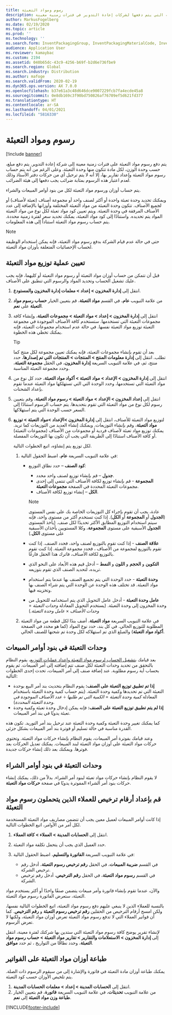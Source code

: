 ```yaml
---
title: رسوم ومواد التعبئة
description: يوفر هذا الموضوع معلومات حول رسوم مواد التعبئة التي يتم دفعها لشركات إعادة التدوير في فترات زمنية معينة.
author: MarkusFogelberg
ms.date: 02/19/2020
ms.topic: article
ms.prod: ''
ms.technology: ''
ms.search.form: InventPackagingGroup, InventPackagingMaterialCode, InventPackagingMaterialFee, InventPackagingMaterialTrans, InventPackagingMaterialTransPurch, InventPackagingUnit
audience: Application User
ms.reviewer: kamaybac
ms.custom: 2194
ms.assetid: 040b65dc-43c9-4256-b69f-b2d6e736fbe9
ms.search.region: Global
ms.search.industry: Distribution
ms.author: mafoge
ms.search.validFrom: 2020-02-19
ms.dyn365.ops.version: AX 7.0.0
ms.openlocfilehash: b37e61a3c48d646dce9007229fcb7fa4ecde45a8
ms.sourcegitcommit: 0e8db169c3f90bd750826af76709ef5d621fd377
ms.translationtype: HT
ms.contentlocale: ar-SA
ms.lasthandoff: 04/01/2021
ms.locfileid: "5816330"
---
```

# <a name="packing-materials-and-fees"></a>رسوم ومواد التعبئة

[!include [banner](../includes/banner.md)]

يتم دفع رسوم مواد التعبئة على فترات زمنية معينة إلى شركة إعادة التدوير. يتم دفع مبلغ، حسب وحدة الوزن، لكل مادة تتكون منها وحدة التعبئة. وعلى الرغم من أنه يتم حساب رسوم مواد التعبئة وإعداد تقارير بها، إلا أنه لا يتم ترحيل أي من حركات دفتر الأستاذ وذلك لعدم اعتبار هذه الرسوم بمثابة ضرائب يجب دفعها إلى هيئة الضرائب.

يتم حساب أوزان ورسوم مواد التعبئة لكل من بنود أوامر المبيعات والشراء.

ويمكنك تحديد وحدة تعبئة واحدة أو أكثر لصنف واحد أو مجموعة أصناف (تعبئة لأصناف) أو لجميع الأصناف. تتكون وحدة التعبئة من مواد التعبئة المختلفة وأوزانها بالإضافة إلى عدد الأصناف المرفقة في وحدة التعبئة. ويتم تعيين كود مواد تعبئة لكل نوع من مواد التعبئة المواد يتم تحديده. واستنادًا إلى كود مواد التعبئة، يمكنك تحديد سعر لفترة زمنية محددة. يتم حساب رسوم مواد التعبئة استناداً إلى هذه المعلومات.

> [!NOTE]
> حتى في حالة عدم قيام الشركة بدفع رسوم مواد التعبئة، فإنه يمكن استخدام الوظيفة لحساب الإحصائيات المتعلقة بأوزان مواد التعبئة.

## <a name="set-up-packing-material-allocation"></a><a name="allocations"></a>تعيين عملية توزيع مواد التعبئة

قبل أن تتمكن من حساب أوزان مواد التعبئة أو رسوم مواد التعبئة أو كليهما، فإنه يجب عليك تشغيل الحساب وتحديد المواد والرسوم التي تنطبق على الأصناف.

1. انتقل إلى **إدارة المخزون \> إعداد \> معلمات إدارة المخزون والمستودع**.
1. من علامة التبويب **عام**، في القسم **مواد التعبئة**، قم بتعيين الخيار **حساب رسوم مواد التعبئة** على **نعم**.
1. انتقل إلى **إدارة المخزون \> إعداد \> مواد التعبئة \> مجموعات التعبئة**، وإنشاء كافة مجموعات التعبئة التي تستخدمها. ستستخدم كافة الأصناف الموجودة في مجموعة التعبئة توزيع مواد التعبئة نفسها. في حالة عدم استخدام مجموعات التعبئة، فإنه يمكنك تخطي هذه الخطوة.

    > [!TIP]
    > بعد أن تقوم بإنشاء مجموعات التعبئة، فإنه يمكنك تعيين مجموعة لكل منتج كما تطلب. انتقل إلى **إدارة معلومات المنتج \> المنتجات \> المنتجات التي تم إصدارها**، حدد منتج، ثم، في علامة التبويب السريعة **إدارة المخزون**، في الحقل **مجموعة التعبئة**، وحدد مجموعة التعبئة المناسبة.

1. انتقل إلى **إدارة المخزون \> الإعداد \> مواد التعبئة \> أكواد مواد التعبئة**، حدد كل نوع من مواد التعبئة التي تستخدمها، وحدد الوحدة التي التي تستهلكها مواد التعبئة عندما تقوم بإعداد الشحنات.
1. انتقل إلى **إعداد المخزون \> الإعداد \> مواد التعبئة \> رسوم مواد التعبئة**، وقم بتعيين رسوم لكل نوع من مواد التعبئة التي تقوم بتحديدها. يتم حساب الرسوم استنادًا إلى السعر حسب الوحدة التي يتم استهلاكها.
1. لتوزيع مواد التعبئة للأصناف، انتقل إلى **إدارة المخزون \>الإعداد \>مواد التعبئة \> توزيع مواد التعبئة**، وقم بإنشاء التوزيعات. ويمكنك إنشاء العديد من التوزيعات كما تريد.‬ يمكنك توزيع مواد تعبئة لأصناف فردية أو مجموعات من الأصناف (مجموعات التعبئة) أو كافة الأصناف استنادًا إلى الطريقة التي يجب أن تكون بها التوزيعات المفصلة.

    لكل توزيع يتم إنشاؤه، اتبع الخطوات التالية.

    1. في علامة التبويب السريعة **عام**، اضبط الحقول التالية:

        - **كود الصنف** – حدد نطاق التوزيع:

            - **جدول** – قم بإنشاء توزيع لصنف واحد محدد.
            - **المجموعة** - قم بإنشاء توزيع لكافة الأصناف التي تنتمي إلى إحدى مجموعات التعبئة المحددة في الصفحة **مجموعات التعبئة**.
            - **الكل** – إنشاء توزيع لكافة الأصناف.

            > [!NOTE]
            > عادة، يجب أن تقوم بإجراء كل التوزيعات الخاصة بك على نفس المستوى (**الجدول** أو **المجموعة** أو **الكل**). إذا كنت تستخدم أكثر من مستوى واحد، فإنه سيتم استخدام التوزيع المطابق الأكثر تحديدًا لكل صنف. (يأخذ المستوى **الجدول** الأسبقية على مستوى **المجموعة**، وكلا المستويين يأخذان الأسبقية على مستوى **الكل**.)

        - **علاقة الصنف** - إذا كنت تقوم بالتوزيع لصنف واحد، فحدد الصنف. إذا كنت تقوم بالتوزيع لمجموعة من الأصناف ، فحدد مجموعة التعبئة. إذا كنت تقوم بالتوزيع لكافة الأصناف، فاترك هذا الحقل فارغًا.
        - **التكوين** و **الحجم** و **اللون** و **النمط** – أدخل قيم هذه الأبعاد على النحو الذي تريده، لتحديد الصنف الذي تقوم بتوزيعه.
        - **وحدة التعبئة** - حدد الوحدة التي يتم تجميع الصنف بها عندما يتم استخدام مواد التعبئة. قد تختلف هذه الوحدة عن الوحدة التي يتم شراء الصنف بها وتخزينه فيها.
        - **عامل وحدة التعبئة** - أدخل عامل التحويل الذي يتم استخدامه للتحويل من وحدة المخزون إلى وحدة التعبئة. (يستخدم التحويل المعادلة *وحدات التعبئة* = *وحدات الأصناف* × *عامل وحدة التعبئة*.)

    1. في علامة التبويب السريعة **مواد التعبئة**، أضف بندًا لكل قطعة من مواد التعبئة المطلوبة للتوزيع الحالي. في كل بند، حدد نوع المواد (كما هو محدد في الصفحة **أكواد مواد التعبئة**) والمبلغ الذي تم استهلاكه لكل وحدة تم شحنها للصنف الحالي.

## <a name="packing-units-on-sales-order-lines"></a>وحدات التعبئة في بنود أوامر المبيعات

بعد قيامك [بتشغيل الحساب لرسوم مواد التعبئة وإعداد عمليات التوزيع](#allocations)، يقوم النظام بالتحقق من تحديد وحدات التعبئة لكل صنف تتم إضافته إلى أمر المبيعات. ثم يقوم بحساب أية رسوم مطلوبة. عند إضافة صنف إلى أمر المبيعات، تحدث إحدى الخطوات التالية:

- **إذا تم تطبيق توزيع التعبئة على الصنف:** يقوم النظام بتحديث بند أمر البيع بوحدة التعبئة التي تم تحديدها وكمية وحدة التعبئة. (يتم حساب كمية وحدة التعبئة باستخدام المعادلة *كمية وحدة التعبئة* = *الكمية التي تم طلبها* ÷ *عدد الأصناف الموجودة في وحدة التعبئة المحددة*).
- **إذا لم يتم تطبيق توزيع التعبئة على الصنف:** فإنه يمكن إدخال وحدة تعبئة وكمية وحدة تعبئة يدويًا في بند أمر المبيعات.

كما يمكنك تغيير وحدة التعبئة وكمية وحدة التعبئة عند ترحيل بند أمر التوريد. تكون هذه القدرة مناسبة في حالة تسليم أو فوترة بند أمر المبيعات بشكل جزئي.

وعند قيامك بفوترة أمر المبيعات، يقوم النظام بإنشاء حركات مواد التعبئة. وتحتوي حركات مواد التعبئة على أوزان مواد التعبئة لبند المبيعات. يمكنك تعديل الحركات بعد فوترها. ويمكنك بعد ذلك إنشاء حركات جديدة.

## <a name="packing-units-on-purchase-order-lines"></a>وحدات التعبئة في بنود أوامر الشراء

لا يقوم النظام بإنشاء حركات مواد تعبئة لبنود أمر الشراء. بدلاً من ذلك، يمكنك إنشاء حركات بنود أمر الشراء المفوترة يدويًا في صفحة **حركات مواد التعبئة**.

## <a name="set-up-license-numbers-for-customers-that-are-charged-packing-material-fees"></a>قم بإعداد أرقام ترخيص للعملاء الذين يتحملون رسوم مواد التعبئة

إذا كانت أوامر المبيعات لعميل معين يجب أن تتضمن مصاريف مواد التعبئة المستخدمة لكل أمر من الأوامر، اتبع الخطوات التالية.

1. انتقل إلى **الحسابات المدينة \> العملاء \> كافة العملاء**.
1. حدد العميل الذي يجب أن يتحمل تكلفة مواد التعبئة.
1. في علامة التبويب السريعة **الفاتورة والتسليم**، اضبط الحقول التالية:

    - في القسم **ضريبة المبيعات**، في الحقل **رقم ترخيص رسوم التعبئة**، أدخل رقم ترخيص الشركة.
    - في القسم **رسوم مواد التعبئة**، في الحقل **رقم الترخيص**، أدخل رقم ترخيص الشركة.

والآن، عندما تقوم بإنشاء فاتورة وأمر مبيعات يتضمن صنفًا واحدًا أو أكثر يستخدم مواد التعبئة، ستعرض الفاتورة رسوم مواد التعبئة.

بالنسبة للعملاء الذين لا ينبغي عليهم دفع رسوم مواد التعبئة، اتبع الخطوات التالية نفسها، ولكن امسح أرقام الترخيص من الحقلين **رقم ترخيص رسوم التعبئة** و **رقم الترخيص**. كما أن فواتير العملاء التي لا تدفع رسوم مواد التعبئة تعرض أوزان مواد التعبئة، ولكنها لا تعرض الرسوم.

لإنشاء تقرير يوضح كافة رسوم مواد التعبئة التي ستدين بها شركتك لفترة معينة، انتقل إلى **إدارة المخزون \> الاستعلامات والتقارير \> تقارير مواد التعبئة \> حساب رسوم مواد التعبئة**، وحدد نطاقًا من التواريخ ، ثم حدد **موافق**.

## <a name="print-packing-material-weights-on-invoices"></a>طباعة أوزان مواد التعبئة على الفواتير

يمكنك طباعة أوزان مادة التعبئة في فاتورة والإشارة إلى من سيقوم الرسوم ذات الصلة. يتم تلخيص الأوزان حسب كود التعبئة.

1. انتقل إلى **الحسابات المدينة \> إعداد \> معلمات الحسابات المدينة**.
1. من علامة التبويب **تحديثات**، في علامة التبويب السريعة **فاتورة**، قم بتعيين الخيار **طباعة وزن مواد التعبئة** إلى **نعم**.


[!INCLUDE[footer-include](../../includes/footer-banner.md)]